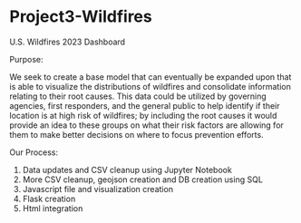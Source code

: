 # Project3-Wildfires

U.S. Wildfires 2023 Dashboard 

Purpose:

We seek to create a base model that can eventually be expanded upon that is able to visualize the distributions of wildfires and consolidate information relating to their root causes. This data could be utilized by governing agencies, first responders, and the general public to help identify if their location is at high risk of wildfires; by including the root causes it would provide an idea to these groups on what their risk factors are allowing for them to make better decisions on where to focus prevention efforts.

Our Process:

1. Data updates and CSV cleanup using Jupyter Notebook
2. More CSV cleanup, geojson creation and DB creation using SQL
3. Javascript file and visualization creation
4. Flask creation
5. Html integration

